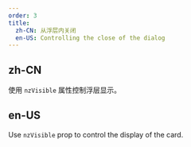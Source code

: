 ```yaml
---
order: 3
title:
  zh-CN: 从浮层内关闭
  en-US: Controlling the close of the dialog
---
```


## zh-CN

使用 `nzVisible` 属性控制浮层显示。

## en-US

Use `nzVisible` prop to control the display of the card.

